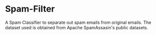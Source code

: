 # Spam-Filter
A Spam Classifier to separate out spam emails from original emails. The dataset used is obtained from Apache SpamAssasin's public datasets.

